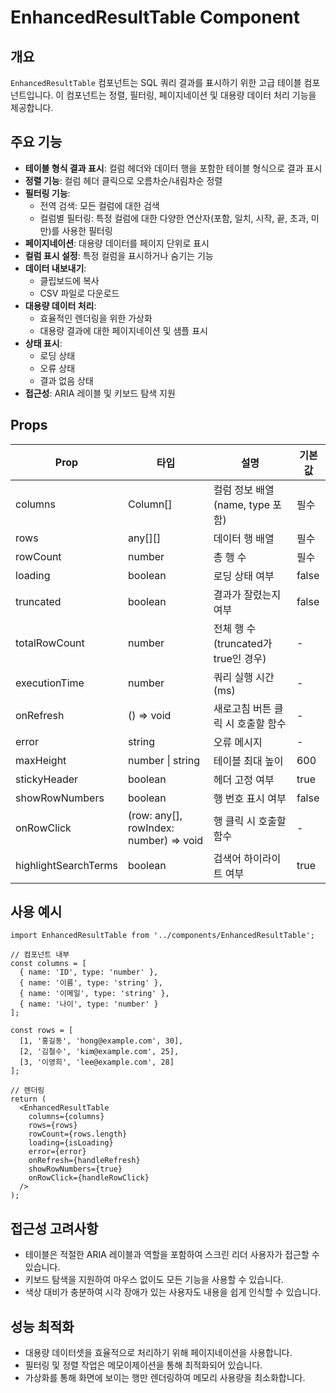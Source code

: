 # EnhancedResultTable Component

## 개요

`EnhancedResultTable` 컴포넌트는 SQL 쿼리 결과를 표시하기 위한 고급 테이블 컴포넌트입니다. 이 컴포넌트는 정렬, 필터링, 페이지네이션 및 대용량 데이터 처리 기능을 제공합니다.

## 주요 기능

- **테이블 형식 결과 표시**: 컬럼 헤더와 데이터 행을 포함한 테이블 형식으로 결과 표시
- **정렬 기능**: 컬럼 헤더 클릭으로 오름차순/내림차순 정렬
- **필터링 기능**: 
  - 전역 검색: 모든 컬럼에 대한 검색
  - 컬럼별 필터링: 특정 컬럼에 대한 다양한 연산자(포함, 일치, 시작, 끝, 초과, 미만)를 사용한 필터링
- **페이지네이션**: 대용량 데이터를 페이지 단위로 표시
- **컬럼 표시 설정**: 특정 컬럼을 표시하거나 숨기는 기능
- **데이터 내보내기**: 
  - 클립보드에 복사
  - CSV 파일로 다운로드
- **대용량 데이터 처리**: 
  - 효율적인 렌더링을 위한 가상화
  - 대용량 결과에 대한 페이지네이션 및 샘플 표시
- **상태 표시**: 
  - 로딩 상태
  - 오류 상태
  - 결과 없음 상태
- **접근성**: ARIA 레이블 및 키보드 탐색 지원

## Props

| Prop | 타입 | 설명 | 기본값 |
|------|------|------|--------|
| columns | Column[] | 컬럼 정보 배열 (name, type 포함) | 필수 |
| rows | any[][] | 데이터 행 배열 | 필수 |
| rowCount | number | 총 행 수 | 필수 |
| loading | boolean | 로딩 상태 여부 | false |
| truncated | boolean | 결과가 잘렸는지 여부 | false |
| totalRowCount | number | 전체 행 수 (truncated가 true인 경우) | - |
| executionTime | number | 쿼리 실행 시간 (ms) | - |
| onRefresh | () => void | 새로고침 버튼 클릭 시 호출할 함수 | - |
| error | string | 오류 메시지 | - |
| maxHeight | number \| string | 테이블 최대 높이 | 600 |
| stickyHeader | boolean | 헤더 고정 여부 | true |
| showRowNumbers | boolean | 행 번호 표시 여부 | false |
| onRowClick | (row: any[], rowIndex: number) => void | 행 클릭 시 호출할 함수 | - |
| highlightSearchTerms | boolean | 검색어 하이라이트 여부 | true |

## 사용 예시

```tsx
import EnhancedResultTable from '../components/EnhancedResultTable';

// 컴포넌트 내부
const columns = [
  { name: 'ID', type: 'number' },
  { name: '이름', type: 'string' },
  { name: '이메일', type: 'string' },
  { name: '나이', type: 'number' }
];

const rows = [
  [1, '홍길동', 'hong@example.com', 30],
  [2, '김철수', 'kim@example.com', 25],
  [3, '이영희', 'lee@example.com', 28]
];

// 렌더링
return (
  <EnhancedResultTable
    columns={columns}
    rows={rows}
    rowCount={rows.length}
    loading={isLoading}
    error={error}
    onRefresh={handleRefresh}
    showRowNumbers={true}
    onRowClick={handleRowClick}
  />
);
```

## 접근성 고려사항

- 테이블은 적절한 ARIA 레이블과 역할을 포함하여 스크린 리더 사용자가 접근할 수 있습니다.
- 키보드 탐색을 지원하여 마우스 없이도 모든 기능을 사용할 수 있습니다.
- 색상 대비가 충분하여 시각 장애가 있는 사용자도 내용을 쉽게 인식할 수 있습니다.

## 성능 최적화

- 대용량 데이터셋을 효율적으로 처리하기 위해 페이지네이션을 사용합니다.
- 필터링 및 정렬 작업은 메모이제이션을 통해 최적화되어 있습니다.
- 가상화를 통해 화면에 보이는 행만 렌더링하여 메모리 사용량을 최소화합니다.